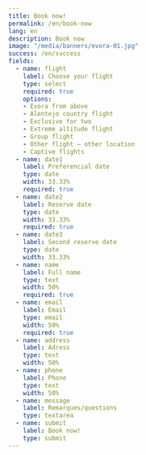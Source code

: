 ```yaml
---
title: Book now!
permalink: /en/book-now
lang: en
description: Book now
image: "/media/banners/evora-01.jpg"
success: /en/success
fields:
  - name: flight
    label: Choose your flight
    type: select
    required: true
    options:
    - Evora from above
    - Alentejo country flight
    - Exclusive for two
    - Extreme altitude flight
    - Group flight
    - Other flight – other location
    - Captive flights
  - name: date1
    label: Preferencial date
    type: date
    width: 33.33%
    required: true
  - name: date2
    label: Reserve date
    type: date
    width: 33.33%
    required: true
  - name: date3
    label: Second reserve date
    type: date
    width: 33.33%
  - name: name
    label: Full name
    type: text
    width: 50%
    required: true
  - name: email
    label: Email
    type: email
    width: 50%
    required: true
  - name: address
    label: Adress
    type: text
    width: 50%
  - name: phone
    label: Phone
    type: text
    width: 50%
  - name: message
    label: Remarques/questions
    type: textarea
  - name: submit
    label: Book now!
    type: submit
---
```


